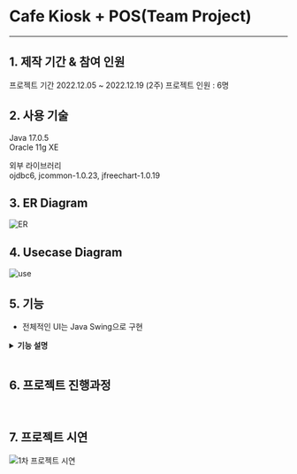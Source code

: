 <h1>Cafe Kiosk + POS(Team Project)</h1>
<hr>

## 1. 제작 기간 & 참여 인원
프로젝트 기간 2022.12.05 ~ 2022.12.19 (2주)
프로젝트 인원 : 6명

## 2. 사용 기술<br>
Java 17.0.5 <br>
Oracle 11g XE

외부 라이브러리<br>
ojdbc6, jcommon-1.0.23, jfreechart-1.0.19<br>

## 3. ER Diagram

![ER](https://user-images.githubusercontent.com/115913274/209953469-fb46e8f5-fd58-4885-ac35-ec73a65850f7.jpg) <br>


## 4. Usecase Diagram

![use](https://user-images.githubusercontent.com/115913274/209953711-5fdcacfa-3a3d-4df7-8a88-ca31cdf4fd3b.jpg) <br>




## 5. 기능
- 전체적인 UI는 Java Swing으로 구현

<details>
<summary><b>기능 설명</b></summary>
<div markdown="1">

### 5.1. 첫 시작 
![썸네일](https://user-images.githubusercontent.com/115913274/224521385-8c18030d-b6eb-413a-89dd-e77c77ad8f7d.JPG) <br>
화면을 마우스로 클릭 하면 메뉴로 이동된다.

### 5.2. 메뉴 선택
![키오스크](https://user-images.githubusercontent.com/115913274/224521414-c2f5162a-6b28-4e3e-8e98-6dd723d8c57d.JPG) <br>
![옵션](https://user-images.githubusercontent.com/115913274/224521429-ef3a1bb3-93dc-4b18-bb98-5c0d6c45abf5.JPG)
![결제하기](https://user-images.githubusercontent.com/115913274/224521461-08f8036d-4b9e-4cac-b6a1-fc918196e6e0.JPG)
![결제](https://user-images.githubusercontent.com/115913274/224521450-1e0dc2b8-6af4-45a3-94e4-4750eeba4bfd.JPG)
![결제완료](https://user-images.githubusercontent.com/115913274/224521474-5dd49e3c-b821-48d9-a39f-b1aa9cf0f721.JPG) <br>
메뉴를 선택 및 옵션을 설정하여 결제를 진행한다.



### 5.3. 관리자 화면 이동
![첫 화면](https://user-images.githubusercontent.com/115913274/224521505-0cf32d38-163d-4aff-a38a-76f478b90371.JPG)
![관리페이지](https://user-images.githubusercontent.com/115913274/224521514-3118e78e-217b-4e91-8c66-831aae249a53.JPG) <br>

키오스크 메인화면 홈버튼을 누르면 관리자로 넘어갈 수 있다.

### 5.4. 


 ### 5.5. 
 <br>

</div>
</details>

</br>

## 6. 프로젝트 진행과정

<br>

## 7. 프로젝트 시연
![1차 프로젝트 시연](https://user-images.githubusercontent.com/115913274/224521096-1a348960-572c-4e2c-ad65-05d070aeb7d5.gif)
<br>
